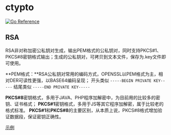 # ctypto

[![Go Reference](https://pkg.go.dev/badge/github.com/goclub/crypto.svg)](https://pkg.go.dev/github.com/goclub/crypto)

## RSA

RSA非对称加密公私钥对生成，输出PEM格式的公私钥对，同时支持PKCS#1、PKCS#8密钥格式输出；生成的公私钥对，可拷贝到文本文件，保存为.key文件即可使用。

**PEM格式：**RSA公私钥对常用的编码方式，OPENSSL以PEM格式为主，相对DER可读性更强，以BASE64编码呈现；
开头类似 `-----BEGIN PRIVATE KEY-----`
结尾类似 `-----END PRIVATE KEY-----`

**PKCS#8**密钥格式，多用于JAVA、PHP程序加解密中，为目前用的比较多的密钥、证书格式；
**PKCS#1**密钥格式，多用于JS等其它程序加解密，属于比较老的格式标准。
**PKCS#1**和**PKCS#8**的主要区别，从本质上说，PKCS#8格式增加验证数据段，保证密钥正确性。

[示例](./example_test.go)